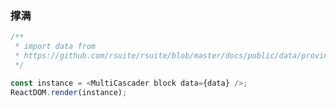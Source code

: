 ### 撑满

<!--start-code-->

```js
/**
 * import data from
 * https://github.com/rsuite/rsuite/blob/master/docs/public/data/province-simplified.json
 */

const instance = <MultiCascader block data={data} />;
ReactDOM.render(instance);
```

<!--end-code-->

